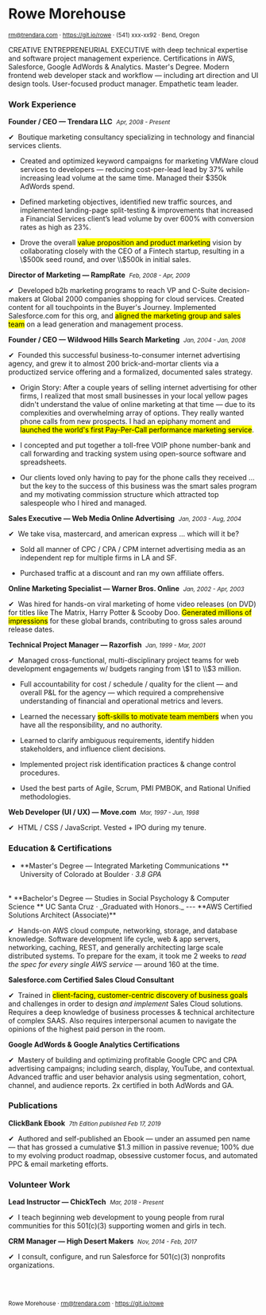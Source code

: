 # Rowe Morehouse
<small>rm@trendara.com &middot; https://git.io/rowe &middot; (541) xxx-xx92 &middot; Bend, Oregon</small>

<!-- ![Rowe Morehouse](https://secure.gravatar.com/avatar/a3f6607c5c2eca57e465e09bd73af3ec?size=2501) -->


CREATIVE ENTREPRENEURIAL EXECUTIVE with deep technical expertise and software project management experience. Certifications in AWS, Salesforce, Google AdWords & Analytics. Master's Degree. Modern frontend web developer stack and workflow — including art direction and UI design tools. User-focused product manager. Empathetic team leader.

### Work Experience

**Founder / CEO — Trendara LLC** &nbsp;_<small>Apr, 2008 - Present</small>_

✔︎  Boutique marketing consultancy specializing in technology and financial services clients.

* Created and optimized keyword campaigns for marketing VMWare cloud services to developers — reducing cost-per-lead lead by 37% while increasing lead volume at the same time. Managed their $350k AdWords spend.

*   Defined marketing objectives, identified new traffic sources, and implemented landing-page split-testing & improvements that increased a Financial Services client’s lead volume by over 600% with conversion rates as high as 23%.

*   Drove the overall <mark>value proposition and product marketing</mark> vision by collaborating closely with the CEO of a Fintech startup, resulting in a \\$500k seed round, and over \\$500k in initial sales.


**Director of Marketing — RampRate** &nbsp;_<small>Feb, 2008 - Apr, 2009</small>_

✔︎  Developed b2b marketing programs to reach VP and C-Suite decision-makers at Global 2000 companies shopping for cloud services. Created content for all touchpoints in the Buyer's Journey. Implemented Salesforce.com for this org, and <mark>aligned the marketing group and sales team</mark> on a lead generation and management process.

**Founder / CEO — Wildwood Hills Search Marketing** &nbsp;_<small>Jan, 2004 - Jan, 2008</small>_

✔︎  Founded this successful business-to-consumer internet advertising agency, and grew it to almost 200 brick-and-mortar clients via a productized service offering and a formalized, documented sales strategy.

*   Origin Story: After a couple years of selling internet advertising for other firms, I realized that most small businesses in your local yellow pages didn't understand the value of online marketing at that time — due to its complexities and overwhelming array of options. They really wanted phone calls from new prospects. I had an epiphany moment and <mark>launched the world's first Pay-Per-Call performance marketing service</mark>.

*   I concepted and put together a toll-free VOIP phone number-bank and call forwarding and tracking system using open-source software and spreadsheets.

*   Our clients loved only having to pay for the phone calls they received … but the key to the success of this business was the smart sales program and my motivating commission structure which attracted top salespeople who I hired and managed.


**Sales Executive — Web Media Online Advertising** &nbsp;_<small>Jan, 2003 - Aug, 2004</small>_

✔︎  We take visa, mastercard, and american express … which will it be?

*   Sold all manner of CPC / CPA / CPM internet advertising media as an independent rep for multiple firms in LA and SF.

*   Purchased traffic at a discount and ran my own affiliate offers.


**Online Marketing Specialist — Warner Bros. Online** &nbsp;_<small>Jan, 2002 - Apr, 2003</small>_

✔︎  Was hired for hands-on viral marketing of home video releases (on DVD) for titles like The Matrix, Harry Potter & Scooby Doo. <mark>Generated millions of impressions</mark> for these global brands, contributing to gross sales around release dates.

**Technical Project Manager — Razorfish** &nbsp;_<small>Jan, 1999 - Mar, 2001</small>_

✔︎  Managed cross-functional, multi-disciplinary project teams for web development engagements w/ budgets ranging from \\$1 to \\$3 million.

*   Full accountability for cost / schedule / quality for the client — and overall P&L for the agency — which required a comprehensive understanding of financial and operational metrics and levers.

*   Learned the necessary <mark>soft-skills to motivate team members</mark> when you have all the responsibility, and no authority.

*   Learned to clarify ambiguous requirements, identify hidden stakeholders, and influence client decisions.

*   Implemented project risk identification practices & change control procedures.

*   Used the best parts of Agile, Scrum, PMI PMBOK, and Rational Unified methodologies.

**Web Developer (UI / UX) — Move.com**  &nbsp;_<small>Mar, 1997 - Jun, 1998</small>_

✔︎  HTML / CSS / JavaScript. Vested + IPO during my tenure.

### Education & Certifications

*   **Master's Degree — Integrated Marketing Communications **
    University of Colorado at Boulder &middot; _3.8 GPA_
  <br />
*   **Bachelor's Degree — Studies in Social Psychology & Computer Science **
    UC Santa Cruz &middot; _Graduated with Honors._
---
**AWS Certified Solutions Architect (Associate)**

✔︎  Hands-on AWS cloud compute, networking, storage, and database knowledge. Software development life cycle, web & app servers, networking, caching, REST, and generally architecting large scale distributed systems. To prepare for the exam, it took me 2 weeks to _read the spec for every single AWS service_ — around 160 at the time.

**Salesforce.com Certified Sales Cloud Consultant**

✔︎  Trained in <mark>client-facing, customer-centric discovery of business goals</mark> and challenges in order to design _and implement_ Sales Cloud solutions. Requires a deep knowledge of business processes & technical architecture of complex SAAS. Also requires interpersonal acumen to navigate the opinions of the highest paid person in the room.

**Google AdWords & Google Analytics Certifications**

✔︎  Mastery of building and optimizing profitable Google CPC and CPA advertising campaigns; including search, display, YouTube, and contextual. Advanced traffic and user behavior analysis using segmentation, cohort, channel, and audience reports. 2x certified in both AdWords and GA.

### Publications

**ClickBank Ebook**  &nbsp;_<small>7th Edition published Feb 17, 2019</small>_

✔︎  Authored and self-published an Ebook — under an assumed pen name — that has grossed a cumulative $1.3 million in passive revenue; 100% due to my evolving product roadmap, obsessive customer focus, and automated PPC & email marketing efforts.

### Volunteer Work

**Lead Instructor — ChickTech** &nbsp;_<small>Mar, 2018 - Present</small>_

✔︎  I teach beginning web development to young people from rural communities for this 501(c)(3) supporting women and girls in tech.

**CRM Manager — High Desert Makers** &nbsp;_<small>Nov, 2014 - Feb, 2017</small>_

✔︎  I consult, configure, and run Salesforce for 501(c)(3) nonprofits organizations.

<br /><br />

<small>Rowe Morehouse &middot; rm@trendara.com &middot; https://git.io/rowe</small>
